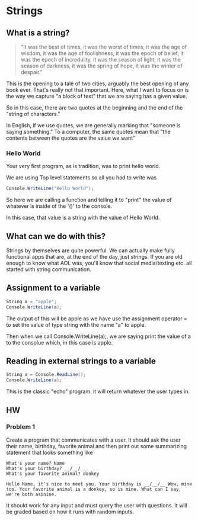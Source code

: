 # Strings

## What is a string?

> “It was the best of times, it was the worst of times, it was the age of wisdom, it was the age of foolishness, it was the epoch of belief, it was the epoch of incredulity, it was the season of light, it was the season of darkness, it was the spring of hope, it was the winter of despair.”

This is the opening to a tale of two cities, arguably the best opening of any book ever. That's really not that important. Here, what I want to focus on is the way we capture "a block of text" that we are saying has a given value.

So in this case, there are two quotes at the beginning and the end of the "string of characters." 

In English, if we use quotes, we are generally marking that "someone is saying something." To a computer, the same quotes mean that "the contents between the quotes are the value we want"

### Hello World

Your very first program, as is tradition, was to print hello world. 

We are using Top level statements so all you had to write was 

```C#
Console.WriteLine("Hello World");
```

So here we are calling a function and telling it to "print" the value of whatever is inside of the '()' to the console.

In this case, that value is a string with the value of Hello World.

## What can we do with this?

Strings by themselves are quite powerful. We can actually make fully functional apps that are, at the end of the day, just strings. If you are old enough to know what AOL was, you'll know that social media/texting etc. all started with string communication.

## Assignment to a variable

```C#
String a = "apple";
Console.WriteLine(a);
```

The output of this will be apple as we have use the assignment operator =  to set the value of type string with the name "a" to apple.

Then when we call Console.WriteLine(a);, we are saying print the value of a to the consolue which, in this case is apple.

## Reading in external strings to a variable

```C#
String a = Console.ReadLine();
Console.WriteLine(a);
```

This is the classic "echo" program. it will return whatever the user types in.


## HW

### Problem 1
Create a program that communicates with a user. It should ask the user their name, birthday, favorite animal and then print out some summarizing statement that looks something like 
```
What's your name? Name
What's your birthday? __/__/__
What's your favorite animal? donkey

Hello Name, it's nice to meet you. Your birthday is __/__/__ Wow, mine too. Your favorite animal is a donkey, so is mine. What can I say, we're both asinine.
```
It should work for any input and must query the user with questions. It will be graded based on how it runs with random inputs.

